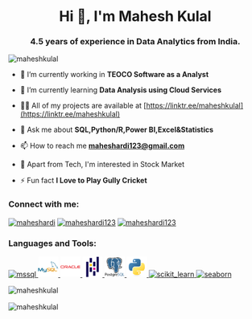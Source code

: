 <h1 align="center">Hi 👋, I'm Mahesh Kulal</h1>
<h3 align="center">4.5 years of experience in Data Analytics from India.</h3>

<p align="left"> <img src="https://komarev.com/ghpvc/?username=maheshkulal&label=Profile%20views&color=0e75b6&style=flat" alt="maheshkulal" /> </p>

- 🔭 I’m currently working in **TEOCO Software as a Analyst**

- 🌱 I’m currently learning **Data Analysis using Cloud Services**

- 👨‍💻 All of my projects are available at [https://linktr.ee/maheshkulal](https://linktr.ee/maheshkulal)

- 💬 Ask me about **SQL,Python/R,Power BI,Excel&Statistics**

- 📫 How to reach me **maheshardi123@gmail.com**

- 📄 Apart from Tech, I'm interested in Stock Market

- ⚡ Fun fact **I Love to Play Gully Cricket**

<h3 align="left">Connect with me:</h3>
<p align="left">
<a href="https://linkedin.com/in/maheshardi" target="blank"><img align="center" src="https://raw.githubusercontent.com/rahuldkjain/github-profile-readme-generator/master/src/images/icons/Social/linked-in-alt.svg" alt="maheshardi" height="30" width="40" /></a>
<a href="https://www.hackerrank.com/maheshardi123" target="blank"><img align="center" src="https://raw.githubusercontent.com/rahuldkjain/github-profile-readme-generator/master/src/images/icons/Social/hackerrank.svg" alt="maheshardi123" height="30" width="40" /></a>
<a href="https://www.leetcode.com/maheshardi123" target="blank"><img align="center" src="https://raw.githubusercontent.com/rahuldkjain/github-profile-readme-generator/master/src/images/icons/Social/leet-code.svg" alt="maheshardi123" height="30" width="40" /></a>
</p>

<h3 align="left">Languages and Tools:</h3>
<p align="left"> <a href="https://www.microsoft.com/en-us/sql-server" target="_blank" rel="noreferrer"> <img src="https://www.svgrepo.com/show/303229/microsoft-sql-server-logo.svg" alt="mssql" width="40" height="40"/> </a> <a href="https://www.mysql.com/" target="_blank" rel="noreferrer"> <img src="https://raw.githubusercontent.com/devicons/devicon/master/icons/mysql/mysql-original-wordmark.svg" alt="mysql" width="40" height="40"/> </a> <a href="https://www.oracle.com/" target="_blank" rel="noreferrer"> <img src="https://raw.githubusercontent.com/devicons/devicon/master/icons/oracle/oracle-original.svg" alt="oracle" width="40" height="40"/> </a> <a href="https://pandas.pydata.org/" target="_blank" rel="noreferrer"> <img src="https://raw.githubusercontent.com/devicons/devicon/2ae2a900d2f041da66e950e4d48052658d850630/icons/pandas/pandas-original.svg" alt="pandas" width="40" height="40"/> </a> <a href="https://www.postgresql.org" target="_blank" rel="noreferrer"> <img src="https://raw.githubusercontent.com/devicons/devicon/master/icons/postgresql/postgresql-original-wordmark.svg" alt="postgresql" width="40" height="40"/> </a> <a href="https://www.python.org" target="_blank" rel="noreferrer"> <img src="https://raw.githubusercontent.com/devicons/devicon/master/icons/python/python-original.svg" alt="python" width="40" height="40"/> </a> <a href="https://scikit-learn.org/" target="_blank" rel="noreferrer"> <img src="https://upload.wikimedia.org/wikipedia/commons/0/05/Scikit_learn_logo_small.svg" alt="scikit_learn" width="40" height="40"/> </a> <a href="https://seaborn.pydata.org/" target="_blank" rel="noreferrer"> <img src="https://seaborn.pydata.org/_images/logo-mark-lightbg.svg" alt="seaborn" width="40" height="40"/> </a> </p>

<p><img align="center" src="https://github-readme-stats.vercel.app/api/top-langs?username=maheshkulal&show_icons=true&locale=en&layout=compact" alt="maheshkulal" /></p>

<p><img align="center" src="https://github-readme-streak-stats.herokuapp.com/?user=maheshkulal&" alt="maheshkulal" /></p>
